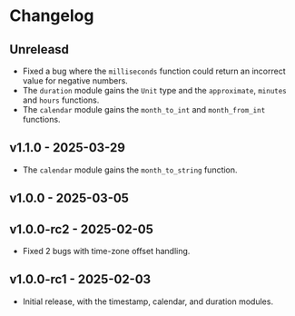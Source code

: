 # Changelog

## Unreleasd

- Fixed a bug where the `milliseconds` function could return an incorrect value
  for negative numbers.
- The `duration` module gains the `Unit` type and the `approximate`, `minutes`
  and `hours` functions.
- The `calendar` module gains the `month_to_int` and `month_from_int`
  functions.

## v1.1.0 - 2025-03-29

- The `calendar` module gains the `month_to_string` function.

## v1.0.0 - 2025-03-05

## v1.0.0-rc2 - 2025-02-05

- Fixed 2 bugs with time-zone offset handling.

## v1.0.0-rc1 - 2025-02-03

- Initial release, with the timestamp, calendar, and duration modules.

